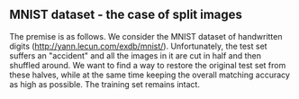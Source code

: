 ## MNIST dataset - the case of split images

The premise is as follows.
We consider the MNIST dataset of handwritten digits (http://yann.lecun.com/exdb/mnist/).
Unfortunately, the test set suffers an "accident" and all the images in it are cut in half and then shuffled around.
We want to find a way to restore the original test set from these halves, while at the same time keeping the overall matching accuracy as high as possible.
The training set remains intact.